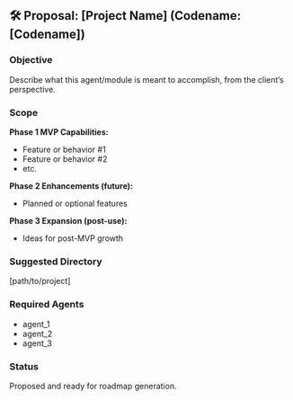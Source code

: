 ## 🛠 Proposal: [Project Name] (Codename: [Codename])

### Objective
Describe what this agent/module is meant to accomplish, from the client’s perspective.

### Scope
**Phase 1 MVP Capabilities:**
- Feature or behavior #1
- Feature or behavior #2
- etc.

**Phase 2 Enhancements (future):**
- Planned or optional features

**Phase 3 Expansion (post-use):**
- Ideas for post-MVP growth

### Suggested Directory
[path/to/project]

### Required Agents
- agent_1
- agent_2
- agent_3

### Status
Proposed and ready for roadmap generation.